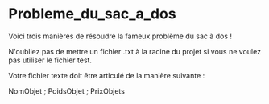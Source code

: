 # Probleme_du_sac_a_dos


Voici trois manières de résoudre la fameux problème du sac à dos !


N'oubliez pas de mettre un fichier .txt à la racine du projet si vous ne voulez pas utiliser le fichier test.

Votre fichier texte doit être articulé de la manière suivante :

NomObjet ; PoidsObjet ; PrixObjets
